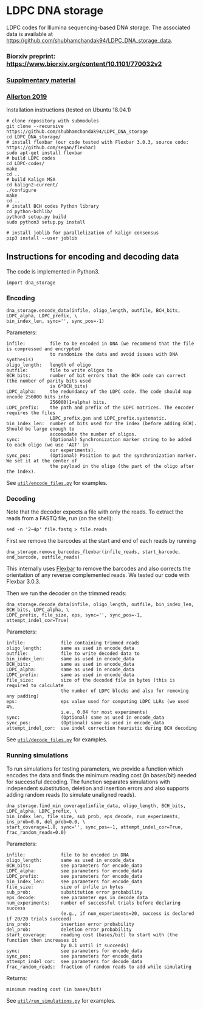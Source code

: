# LDPC DNA storage
LDPC codes for Illumina sequencing-based DNA storage. The associated data is available at https://github.com/shubhamchandak94/LDPC_DNA_storage_data.
### Biorxiv preprint: https://www.biorxiv.org/content/10.1101/770032v2
### [Supplmentary material](https://github.com/shubhamchandak94/LDPC_DNA_storage/blob/master/supplementary_material.pdf)

### [Allerton 2019](https://ieeexplore.ieee.org/document/8919890)

Installation instructions (tested on Ubuntu 18.04.1)
```
# clone repository with submodules
git clone --recursive https://github.com/shubhamchandak94/LDPC_DNA_storage
cd LDPC_DNA_storage/
# install flexbar (our code tested with Flexbar 3.0.3, source code: https://github.com/seqan/flexbar)
sudo apt-get install flexbar
# build LDPC codes
cd LDPC-codes/
make
cd ..
# build Kalign MSA
cd kalign2-current/
./configure
make
cd ..
# install BCH codes Python library
cd python-bchlib/
python3 setup.py build
sudo python3 setup.py install

# install joblib for parallelization of kalign consensus
pip3 install --user joblib
```

## Instructions for encoding and decoding data
The code is implemented in Python3.
```
import dna_storage
```
### Encoding
```
dna_storage.encode_data(infile, oligo_length, outfile, BCH_bits, LDPC_alpha, LDPC_prefix, \
bin_index_len, sync='', sync_pos=-1)
```
Parameters:
```
infile:         file to be encoded in DNA (we recommend that the file is compressed and encrypted 
                to randomize the data and avoid issues with DNA synthesis)
oligo_length:   length of oligo
outfile:        file to write oligos to
BCH_bits:       number of bit errors that the BCH code can correct (the number of parity bits used 
                is 6*BCH_bits)
LDPC_alpha:     the redundancy of the LDPC code. The code should map encode 256000 bits into 
                256000(1+alpha) bits.
LDPC_prefix:    the path and prefix of the LDPC matrices. The encoder requires the files 
                LDPC_prefix.gen and LDPC_prefix.systematic.
bin_index_len:  number of bits used for the index (before adding BCH). Should be large enough to
                accomodate the number of oligos.
sync:           (Optional) Synchronization marker string to be added to each oligo (we use 'AGT' in 
                our experiments).
sync_pos:       (Optional) Position to put the synchronization marker. We set it at the center of 
                the payload in the oligo (the part of the oligo after the index).
```
See [`util/encode_files.py`](https://github.com/shubhamchandak94/LDPC_DNA_storage/blob/master/util/encode_files.py) for examples.

### Decoding
Note that the decoder expects a file with only the reads. To extract the reads from a FASTQ file, run (on the shell):
```
sed -n '2~4p' file.fastq > file.reads
```
First we remove the barcodes at the start and end of each reads by running
```
dna_storage.remove_barcodes_flexbar(infile_reads, start_barcode, end_barcode, outfile_reads)
```
This internally uses [Flexbar](https://github.com/seqan/flexbar) to remove the barcodes and also corrects the orientation of any reverse complemented reads. We tested our code with Flexbar 3.0.3.

Then we run the decoder on the trimmed reads:
```
dna_storage.decode_data(infile, oligo_length, outfile, bin_index_len, BCH_bits, LDPC_alpha, \
LDPC_prefix, file_size, eps, sync='', sync_pos=-1, attempt_indel_cor=True)
```
Parameters:
```
infile:             file containing trimmed reads
oligo_length:       same as used in encode_data
outfile:            file to write decoded data to
bin_index_len:      same as used in encode_data
BCH_bits:           same as used in encode_data
LDPC_alpha:         same as used in encode_data
LDPC_prefix:        same as used in encode_data
file_size:          size of the decoded file in bytes (this is required to calculate 
                    the number of LDPC blocks and also for removing any padding)
eps:                eps value used for computing LDPC LLRs (we used 4%, 
                    i.e., 0.04 for most experiments)
sync:               (Optional) same as used in encode_data
sync_pos:           (Optional) same as used in encode_data
attempt_indel_cor:  use indel correction heuristic during BCH decoding
```
See [`util/decode_files.py`](https://github.com/shubhamchandak94/LDPC_DNA_storage/blob/master/util/decode_files.py) for examples.

### Running simulations
To run simulations for testing parameters, we provide a function which encodes the data and finds the minimum reading cost (in bases/bit) needed for successful decoding. The function separates simulations with independent substitution, deletion and insertion errors and also supports adding random reads (to simulate unaligned reads).
```
dna_storage.find_min_coverage(infile_data, oligo_length, BCH_bits, LDPC_alpha, LDPC_prefix, \
bin_index_len, file_size, sub_prob, eps_decode, num_experiments, ins_prob=0.0, del_prob=0.0, \
start_coverage=1.0, sync='', sync_pos=-1, attempt_indel_cor=True, frac_random_reads=0.0)
```
Parameters:
```
infile:             file to be encoded in DNA
oligo_length:       same as used in encode_data
BCH_bits:           see parameters for encode_data
LDPC_alpha:         see parameters for encode_data
LDPC_prefix:        see parameters for encode_data
bin_index_len:      see parameters for encode_data
file_size:          size of infile in bytes
sub_prob:           substitution error probability
eps_decode:         see parameter eps in decode_data
num_experiments:    number of successful trials before declaring success 
                    (e.g., if num_experiments=20, success is declared if 20/20 trials succeed)
ins_prob:           insertion error probability
del_prob:           deletion error probability
start_coverage:     reading cost (bases/bit) to start with (the function then increases it
                    by 0.1 until it succeeds)
sync:               see parameters for encode_data            
sync_pos:           see parameters for encode_data            
attempt_indel_cor:  see parameters for decode_data
frac_random_reads:  fraction of random reads to add while simulating 
```
Returns:
```
minimum reading cost (in bases/bit)
```
See [`util/run_simulations.py`](https://github.com/shubhamchandak94/LDPC_DNA_storage/blob/master/util/run_simulations.py) for examples.
